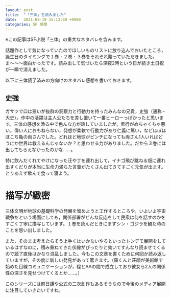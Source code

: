 ```yaml
---
layout: post
title:  "「三体」を読みました"
date:   2021-08-19 15:13:00 +0900
categories: SF 感想
---
```


※この記事はSF小説「三体」の重大なネタバレを含みます。



話題作として気になっていたのでほしいものリストに放り込んでおいたところ，誕生日のタイミングで１巻・２巻・３巻をそれぞれ贈っていただきました。ま〜〜〜面白かったです。読み出して気づいたら深夜2時という日が続き土日祝が一瞬で消えました。

以下に三体読了済みの方向けのネタバレ感想を書いておきます。



## 史強
ガサツで口は悪いが抜群の洞察力と行動力を持ったみんなの兄貴，史強（通称・大史）。作中の活躍は主人公たちを差し置いて一番ヒーローっぽかったと思います。三体の感想を漁る中で色んな方が話していましたが，素行がめちゃくちゃ悪い，偉い人におもねらない，発想が柔軟で行動力があり仁義に篤い，などほぼほぼこち亀の両さんでした。どれほど地球がピンチになっても両さん1人いればどうにか世界は救えるんじゃないか？と思わせる力がありました。だから３巻には出してもらえなかったのかな……。

特に飲んだくれてやけになった汪や丁を連れ出して，イナゴ飛び跳ねる畑に連れ出すくだりが本当に生命力満ちた言葉がたくさん出てきてすごく元気が出ます。とりあえず飲んで食って寝よう。


# 描写が緻密
三体文明が地球の基礎科学の発展を留めようと工作するところや，いよいよ宇宙戦争だという場面にしても，関係部署がどんな反応をして民衆は何を話すのかをすごく丁寧に描写しています。１巻を読んだときにまずシン・ゴジラを観た時のことを思い出しました。

また，そのまま考えたらそう上手くはいかないやろといったトンデモ展開をしているはずなのに，積み重ねてきた伏線がぴったりと効いてすんなり読ませてくるので読了直後はかなり混乱しました。今もこの文章を書くために何回か読み返していますが，その度に新しい発見があって驚きます。（羅くんと荘顔が美術館で始めた目線コミュニケーションが，程とAAの間で成立しており彼女ら2人の関係性の深さを見せつけてくるとか……。）




このシリーズには前日譚や公式の二次創作もあるそうなので今後のメディア展開に注目していきたいですね。
